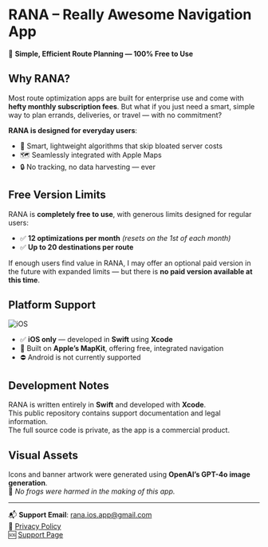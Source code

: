 # RANA – Really Awesome Navigation App

🚗 **Simple, Efficient Route Planning — 100% Free to Use**

## Why RANA?

Most route optimization apps are built for enterprise use and come with **hefty monthly subscription fees**. But what if you just need a smart, simple way to plan errands, deliveries, or travel — with no commitment?

**RANA is designed for everyday users**:
- 🧠 Smart, lightweight algorithms that skip bloated server costs  
- 🗺️ Seamlessly integrated with Apple Maps  
- 🔒 No tracking, no data harvesting — ever

## Free Version Limits

RANA is **completely free to use**, with generous limits designed for regular users:

- ✅ **12 optimizations per month** *(resets on the 1st of each month)*  
- ✅ **Up to 20 destinations per route**

If enough users find value in RANA, I may offer an optional paid version in the future with expanded limits — but there is **no paid version available at this time**.

## Platform Support
![iOS](https://img.shields.io/badge/platform-iOS-lightgrey)
- ✅ **iOS only** — developed in **Swift** using **Xcode**  
- 🧭 Built on **Apple’s MapKit**, offering free, integrated navigation  
- ⛔ Android is not currently supported

## Development Notes

RANA is written entirely in **Swift** and developed with **Xcode**.  
This public repository contains support documentation and legal information.  
The full source code is private, as the app is a commercial product.

## Visual Assets

Icons and banner artwork were generated using **OpenAI’s GPT-4o image generation**.  
🐸 *No frogs were harmed in the making of this app.*

---

📬 **Support Email**: [rana.ios.app@gmail.com](mailto:rana.ios.app@gmail.com)  
🔐 [Privacy Policy](./privacy-policy.md)  
🆘 [Support Page](./support.md)

